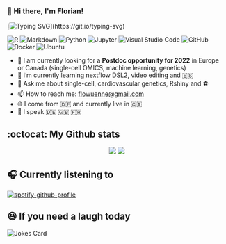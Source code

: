 ### 👋 Hi there, I'm Florian!
[![Typing SVG](https://readme-typing-svg.herokuapp.com?color=12A76E&lines=Welcome+to+my+profile!)](https://git.io/typing-svg)

<img alt="R" src="https://img.shields.io/badge/r-%23276DC3.svg?style=for-the-badge&logo=r&logoColor=white"/> <img alt="Markdown" src="https://img.shields.io/badge/markdown-%23000000.svg?style=for-the-badge&logo=markdown&logoColor=white"/> <img alt="Python" src="https://img.shields.io/badge/python-%2314354C.svg?style=for-the-badge&logo=python&logoColor=white"/> <img alt="Jupyter" src="https://img.shields.io/badge/Jupyter-%23F37626.svg?style=for-the-badge&logo=Jupyter&logoColor=white" /> <img alt="Visual Studio Code" src="https://img.shields.io/badge/VisualStudioCode-0078d7.svg?style=for-the-badge&logo=visual-studio-code&logoColor=white"/> <img alt="GitHub" src="https://img.shields.io/badge/github-%23121011.svg?style=for-the-badge&logo=github&logoColor=white"/> <img alt="Docker" src="https://img.shields.io/badge/docker-%230db7ed.svg?style=for-the-badge&logo=docker&logoColor=white"/> <img alt="Ubuntu" src="https://img.shields.io/badge/Ubuntu-E95420?style=for-the-badge&logo=ubuntu&logoColor=white" />


- 🤝 I am currently looking for a **Postdoc opportunity for 2022** in Europe or Canada (single-cell OMICS, machine learning, genetics)
- 🌱 I’m currently learning nextflow DSL2, video editing and :es:
- 💬 Ask me about single-cell, cardiovascular genetics, Rshiny and :soccer:
- 📫 How to reach me: flowuenne@gmail.com
- :globe_with_meridians: I come from :de: and currently live in :canada:
- :loudspeaker: I speak :de: :gb: :fr:

## :octocat: My Github stats

<p align="center">

<img src="https://github-readme-stats.vercel.app/api?username=flowuenne&count_private=true&show_icons=true&theme=vue&hide_title=True">
<img src="https://github-readme-stats.vercel.app/api/top-langs/?username=flowuenne&hide=html&theme=vue&layout=compact">

</p>

## :headphones: Currently listening to 

[![spotify-github-profile](https://spotify-github-profile.vercel.app/api/view?uid=flowuenne&cover_image=true&theme=novatorem)](https://github.com/kittinan/spotify-github-profile)

## :laughing: If you need a laugh today

<!-- HTML -->
![Jokes Card](https://readme-jokes.vercel.app/api?theme=vue)


<!--
**FloWuenne/flowuenne** is a ✨ _special_ ✨ repository because its `README.md` (this file) appears on your GitHub profile.

Here are some ideas to get you started:

- 🔭 I’m currently working on ...
- 👯 I’m looking to collaborate on ...
- 🤔 I’m looking for help with ...
- 💬 Ask me about ...
- 📫 How to reach me: ...
- 😄 Pronouns: ...
- ⚡ Fun fact: ...
-->
